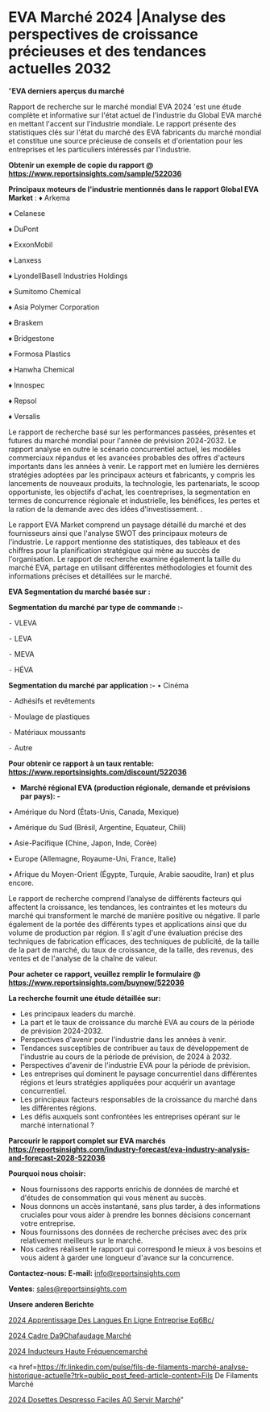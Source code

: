# EVA Marché 2024 |Analyse des perspectives de croissance précieuses et des tendances actuelles 2032

"<strong>EVA derniers aperçus du marché</strong>

Rapport de recherche sur le marché mondial EVA 2024 'est une étude complète et informative sur l'état actuel de l'industrie du Global EVA marché en mettant l'accent sur l'industrie mondiale. Le rapport présente des statistiques clés sur l'état du marché des EVA fabricants du marché mondial et constitue une source précieuse de conseils et d'orientation pour les entreprises et les particuliers intéressés par l'industrie.

<strong>Obtenir un exemple de copie du rapport @ <a href=https://www.reportsinsights.com/sample/522036>https://www.reportsinsights.com/sample/522036</a></strong>

<strong>Principaux moteurs de l'industrie mentionnés dans le rapport Global EVA Market</strong> :
♦ Arkema

♦ Celanese

♦ DuPont

♦ ExxonMobil

♦ Lanxess

♦ LyondellBasell Industries Holdings

♦ Sumitomo Chemical

♦ Asia Polymer Corporation

♦ Braskem

♦ Bridgestone

♦ Formosa Plastics

♦ Hanwha Chemical

♦ Innospec

♦ Repsol

♦ Versalis

Le rapport de recherche basé sur les performances passées, présentes et futures du marché mondial pour l'année de prévision 2024-2032. Le rapport analyse en outre le scénario concurrentiel actuel, les modèles commerciaux répandus et les avancées probables des offres d'acteurs importants dans les années à venir. Le rapport met en lumière les dernières stratégies adoptées par les principaux acteurs et fabricants, y compris les lancements de nouveaux produits, la technologie, les partenariats, le scoop opportuniste, les objectifs d'achat, les coentreprises, la segmentation en termes de concurrence régionale et industrielle, les bénéfices, les pertes et la ration de la demande avec des idées d'investissement. .

Le rapport EVA Market comprend un paysage détaillé du marché et des fournisseurs ainsi que l'analyse SWOT des principaux moteurs de l'industrie. Le rapport mentionne des statistiques, des tableaux et des chiffres pour la planification stratégique qui mène au succès de l'organisation. Le rapport de recherche examine également la taille du marché EVA, partage en utilisant différentes méthodologies et fournit des informations précises et détaillées sur le marché.

<strong>EVA Segmentation du marché basée sur :</strong>

<strong>Segmentation du marché par type de commande :-</strong>

⁃ VLEVA

⁃ LEVA

⁃ MEVA

⁃ HÉVA

<strong>Segmentation du marché par application :-</strong>
• Cinéma

⁃ Adhésifs et revêtements

⁃ Moulage de plastiques

⁃ Matériaux moussants

⁃ Autre

<strong>Pour obtenir ce rapport à un taux rentable: <a href=https://www.reportsinsights.com/discount/522036>https://www.reportsinsights.com/discount/522036</a></strong>
<ul>
  <li><strong>Marché régional EVA (production régionale, demande et prévisions par pays): -</strong></li>
</ul>
• Amérique du Nord (États-Unis, Canada, Mexique)

• Amérique du Sud (Brésil, Argentine, Equateur, Chili)

• Asie-Pacifique (Chine, Japon, Inde, Corée)

• Europe (Allemagne, Royaume-Uni, France, Italie)

• Afrique du Moyen-Orient (Égypte, Turquie, Arabie saoudite, Iran) et plus encore.

Le rapport de recherche comprend l’analyse de différents facteurs qui affectent la croissance, les tendances, les contraintes et les moteurs du marché qui transforment le marché de manière positive ou négative. Il parle également de la portée des différents types et applications ainsi que du volume de production par région. Il s'agit d'une évaluation précise des techniques de fabrication efficaces, des techniques de publicité, de la taille de la part de marché, du taux de croissance, de la taille, des revenus, des ventes et de l'analyse de la chaîne de valeur.

<strong>Pour acheter ce rapport, veuillez remplir le formulaire @   <a href=https://www.reportsinsights.com/buynow/522036>https://www.reportsinsights.com/buynow/522036</a></strong>

<strong>La recherche fournit une étude détaillée sur:</strong>
<ul>
  <li>Les principaux leaders du marché.</li>
  <li>La part et le taux de croissance du marché EVA au cours de la période de prévision 2024-2032.</li>
  <li>Perspectives d'avenir pour l'industrie dans les années à venir.</li>
  <li>Tendances susceptibles de contribuer au taux de développement de l'industrie au cours de la période de prévision, de 2024 à 2032.</li>
  <li>Perspectives d'avenir de l'industrie EVA pour la période de prévision.</li>
  <li>Les entreprises qui dominent le paysage concurrentiel dans différentes régions et leurs stratégies appliquées pour acquérir un avantage concurrentiel.</li>
  <li>Les principaux facteurs responsables de la croissance du marché dans les différentes régions.</li>
  <li>Les défis auxquels sont confrontées les entreprises opérant sur le marché international ?</li>
</ul>

<strong>Parcourir le rapport complet sur EVA marchés <a href=https://reportsinsights.com/industry-forecast/eva-industry-analysis-and-forecast-2028-522036>https://reportsinsights.com/industry-forecast/eva-industry-analysis-and-forecast-2028-522036</a></strong>

<strong>Pourquoi nous choisir:</strong>
<ul>
  <li>Nous fournissons des rapports enrichis de données de marché et d'études de consommation qui vous mènent au succès.</li>
  <li>Nous donnons un accès instantané, sans plus tarder, à des informations cruciales pour vous aider à prendre les bonnes décisions concernant votre entreprise.</li>
  <li>Nous fournissons des données de recherche précises avec des prix relativement meilleurs sur le marché.</li>
  <li>Nos cadres réalisent le rapport qui correspond le mieux à vos besoins et vous aident à garder une longueur d'avance sur la concurrence.</li>
</ul>
<strong>Contactez-nous:
</strong><strong>E-mail:</strong> <a href=mailto:info@reportsinsights.com>info@reportsinsights.com</a>

<strong>Ventes</strong>: <a href=mailto:sales@reportsinsights.com>sales@reportsinsights.com</a>

<strong>Unsere anderen Berichte</strong>

<a href=https://www.linkedin.com/pulse/2024-apprentissage-des-langues-en-ligne-entreprise-eq6bc/>2024 Apprentissage Des Langues En Ligne Entreprise Eq6Bc/</a>

<a href=https://www.linkedin.com/pulse/2024-cadre-d%C3%A9chafaudage-march%C3%A9-tendances-rapport-cy7dc/>2024 Cadre Da9Chafaudage Marché</a>

<a href=https://www.linkedin.com/pulse/2024-inducteurs-haute-fréquencemarché-analyse-71smc/>2024 Inducteurs Haute Fréquencemarché</a>

<a href=https://fr.linkedin.com/pulse/fils-de-filaments-marché-analyse-historique-actuelle?trk=public_post_feed-article-content>Fils De Filaments Marché</a>

<a href=https://www.linkedin.com/pulse/2024-dosettes-despresso-faciles-%C3%A0-servir-march%C3%A9-9gomf/>2024 Dosettes Despresso Faciles A0 Servir Marché</a>"

